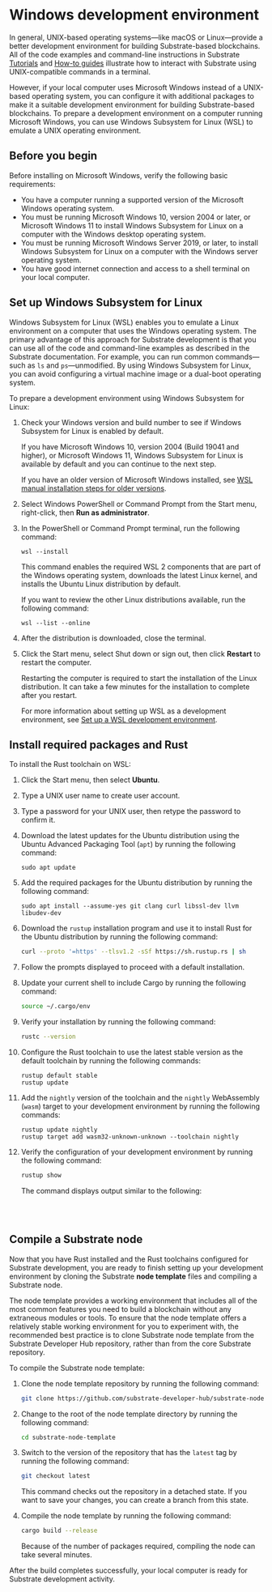 # Windows development environment

In general, UNIX-based operating systems—like macOS or Linux—provide a better development environment for building Substrate-based blockchains.
All of the code examples and command-line instructions in Substrate [Tutorials](../tutorials) and [How-to guides](../reference/how-to-guides) illustrate how to interact with Substrate using UNIX-compatible commands in a terminal.

However, if your local computer uses Microsoft Windows instead of a UNIX-based operating system, you can configure it with additional packages to make it a suitable development environment for building Substrate-based blockchains.
To prepare a development environment on a computer running Microsoft Windows, you can use Windows Subsystem for Linux (WSL) to emulate a UNIX operating environment.

## Before you begin

Before installing on Microsoft Windows, verify the following basic requirements:

* You have a computer running a supported version of the Microsoft Windows operating system.
* You must be running Microsoft Windows 10, version 2004 or later, or Microsoft Windows 11 to install Windows Subsystem for Linux on a computer with the Windows desktop operating system.
* You must be running Microsoft Windows Server 2019, or later, to install Windows Subsystem for Linux on a computer with the Windows server operating system.
* You have good internet connection and access to a shell terminal on your local computer.

## Set up Windows Subsystem for Linux

Windows Subsystem for Linux (WSL) enables you to emulate a Linux environment on a computer that uses the Windows operating system. 
The primary advantage of this approach for Substrate development is that you can use all of the code and command-line examples as described in the Substrate documentation. 
For example, you can run common commands—such as `ls` and `ps`—unmodified.
By using Windows Subsystem for Linux, you can avoid configuring a virtual machine image or a dual-boot operating system.

To prepare a development environment using Windows Subsystem for Linux:

1. Check your Windows version and build number to see if Windows Subsystem for Linux is enabled by default.
   
   If you have Microsoft Windows 10, version 2004 (Build 19041 and higher), or Microsoft Windows 11, Windows Subsystem for Linux is available by default and you can continue to the next step.

   If you have an older version of Microsoft Windows installed, see [WSL manual installation steps for older versions](https://docs.microsoft.com/en-us/windows/wsl/install-manual).

1. Select Windows PowerShell or Command Prompt from the Start menu, right-click, then **Run as administrator**.

1. In the PowerShell or Command Prompt terminal, run the following command:
   
   ```
   wsl --install
   ```

   This command enables the required WSL 2 components that are part of the Windows operating system, downloads the latest Linux kernel, and installs the Ubuntu Linux distribution by default.

   If you want to review the other Linux distributions available, run the following command:

   ```
   wsl --list --online
   ```

1. After the distribution is downloaded, close the terminal.

1. Click the Start menu, select Shut down or sign out, then click **Restart** to restart the computer.
   
   Restarting the computer is required to start the installation of the Linux distribution.
   It can take a few minutes for the installation to complete after you restart.

   For more information about setting up WSL as a development environment, see [Set up a WSL development environment](https://docs.microsoft.com/en-us/windows/wsl/setup/environment).

## Install required packages and Rust

To install the Rust toolchain on WSL:

1. Click the Start menu, then select **Ubuntu**.

1. Type a UNIX user name to create user account.

1. Type a password for your UNIX user, then retype the password to confirm it.

1. Download the latest updates for the Ubuntu distribution using the Ubuntu Advanced Packaging Tool (`apt`) by running the following command:
   
   ```
   sudo apt update
   ```

1. Add the required packages for the Ubuntu distribution by running the following command:
   
   ```
   sudo apt install --assume-yes git clang curl libssl-dev llvm libudev-dev
   ```

1. Download the `rustup` installation program and use it to install Rust for the Ubuntu distribution by running the following command:
    
    ```bash
    curl --proto '=https' --tlsv1.2 -sSf https://sh.rustup.rs | sh
    ```

1. Follow the prompts displayed to proceed with a default installation.

1. Update your current shell to include Cargo by running the following command:
    
    ```bash
    source ~/.cargo/env
    ```

1. Verify your installation by running the following command:
    
    ```bash
    rustc --version
    ```

1. Configure the Rust toolchain to use the latest stable version as the default toolchain by running the following commands:
   
   ```
   rustup default stable
   rustup update
   ```

1. Add the `nightly` version of the toolchain and the `nightly` WebAssembly (`wasm`) target to your development environment by running the following commands:
   
   ```
   rustup update nightly
   rustup target add wasm32-unknown-unknown --toolchain nightly
   ```

1. Verify the configuration of your development environment by running the following command:
    
    ```bash
    rustup show
    ```

    The command displays output similar to the following:

    <pre>

    </pre>

## Compile a Substrate node

Now that you have Rust installed and the Rust toolchains configured for Substrate development, you are ready to finish setting up your development environment by cloning the Substrate **node template** files and compiling a Substrate node.

The node template provides a working environment that includes all of the most common features you need to build a blockchain without any extraneous modules or tools. 
To ensure that the node template offers a relatively stable working environment for you to experiment with, the recommended best practice is to clone Substrate node template from the Substrate Developer Hub  repository, rather than from the core Substrate repository.

To compile the Substrate node template:

1. Clone the node template repository by running the following command:
    
    ```bash
    git clone https://github.com/substrate-developer-hub/substrate-node-template
    ```

1. Change to the root of the node template directory by running the following command:
    
    ```bash
    cd substrate-node-template
    ```

1. Switch to the version of the repository that has the `latest` tag by running the following command:
    
    ```bash
    git checkout latest
    ```

    This command checks out the repository in a detached state.
    If you want to save your changes, you can create a branch from this state.

1. Compile the node template by running the following command:
    
    ```bash
    cargo build --release
    ```

    Because of the number of packages required, compiling the node can take several minutes.

After the build completes successfully, your local computer is ready for Substrate development activity.